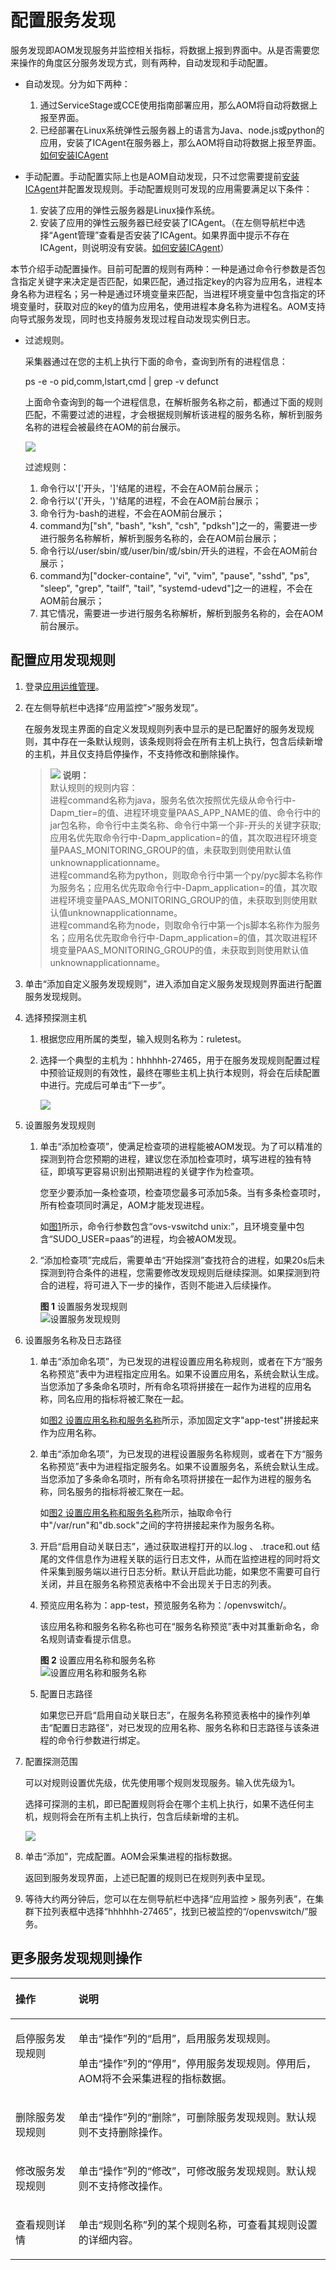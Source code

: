 # 配置服务发现<a name="ZH-CN_TOPIC_0127213474"></a>

服务发现即AOM发现服务并监控相关指标，将数据上报到界面中。从是否需要您来操作的角度区分服务发现方式，则有两种，自动发现和手动配置。

-   自动发现。分为如下两种：
    1.  通过ServiceStage或CCE使用指南部署应用，那么AOM将自动将数据上报至界面。
    2.  已经部署在Linux系统弹性云服务器上的语言为Java、node.js或python的应用，安装了ICAgent在服务器上，那么AOM将自动将数据上报至界面。[如何安装ICAgent](https://support.huaweicloud.com/usermanual-aom/aom_02_0012.html)

-   手动配置。手动配置实际上也是AOM自动发现，只不过您需要提前[安装ICAgent](https://support.huaweicloud.com/usermanual-aom/aom_02_0012.html)并配置发现规则。手动配置规则可发现的应用需要满足以下条件：
    1.  安装了应用的弹性云服务器是Linux操作系统。
    2.  安装了应用的弹性云服务器已经安装了ICAgent。（在左侧导航栏中选择“Agent管理”查看是否安装了ICAgent。如果界面中提示不存在ICAgent，则说明没有安装。[如何安装ICAgent](https://support.huaweicloud.com/usermanual-aom/aom_02_0012.html)）


本节介绍手动配置操作。目前可配置的规则有两种：一种是通过命令行参数是否包含指定关键字来决定是否匹配，如果匹配，通过指定key的内容为应用名，进程本身名称为进程名；另一种是通过环境变量来匹配，当进程环境变量中包含指定的环境变量时，获取对应的key的值为应用名，使用进程本身名称为进程名。AOM支持向导式服务发现，同时也支持服务发现过程自动发现实例日志。

-   过滤规则。

    采集器通过在您的主机上执行下面的命令，查询到所有的进程信息：

    ps -e -o pid,comm,lstart,cmd | grep -v defunct

    上面命令查询到的每一个进程信息，在解析服务名称之前，都通过下面的规则匹配，不需要过滤的进程，才会根据规则解析该进程的服务名称，解析到服务名称的进程会被最终在AOM的前台展示。

    ![](figures/zh-cn_image_0142965846.png)

    过滤规则：

    1.  命令行以'\['开头，'\]'结尾的进程，不会在AOM前台展示；
    2.  命令行以'\('开头，'\)'结尾的进程，不会在AOM前台展示；
    3.  命令行为-bash的进程，不会在AOM前台展示；
    4.  command为\["sh", "bash", "ksh", "csh", "pdksh"\]之一的，需要进一步进行服务名称解析，解析到服务名称的，会在AOM前台展示；
    5.  命令行以/user/sbin/或/user/bin/或/sbin/开头的进程，不会在AOM前台展示；
    6.  command为\["docker-containe", "vi", "vim", "pause", "sshd", "ps", "sleep", "grep", "tailf", "tail", "systemd-udevd"\]之一的进程，不会在AOM前台展示；
    7.  其它情况，需要进一步进行服务名称解析，解析到服务名称的，会在AOM前台展示。


## 配置应用发现规则<a name="section313122314222"></a>

1.  登录[应用运维管理](https://console.huaweicloud.com/aom/#/aom/ams/summary)。
2.  在左侧导航栏中选择“应用监控”\>“服务发现”。

    在服务发现主界面的自定义发现规则列表中显示的是已配置好的服务发现规则，其中存在一条默认规则，该条规则将会在所有主机上执行，包含后续新增的主机，并且仅支持启停操作，不支持修改和删除操作。

    >![](public_sys-resources/icon-note.gif) **说明：**   
    >默认规则的规则内容：  
    >进程command名称为java，服务名依次按照优先级从命令行中-Dapm\_tier=的值、进程环境变量PAAS\_APP\_NAME的值、命令行中的jar包名称，命令行中主类名称、命令行中第一个非-开头的关键字获取; 应用名优先取命令行中-Dapm\_application=的值，其次取进程环境变量PAAS\_MONITORING\_GROUP的值，未获取到则使用默认值unknownapplicationname。  
    >进程command名称为python，则取命令行中第一个py/pyc脚本名称作为服务名；应用名优先取命令行中-Dapm\_application=的值，其次取进程环境变量PAAS\_MONITORING\_GROUP的值，未获取到则使用默认值unknownapplicationname。  
    >进程command名称为node，则取命令行中第一个js脚本名称作为服务名；应用名优先取命令行中-Dapm\_application=的值，其次取进程环境变量PAAS\_MONITORING\_GROUP的值，未获取到则使用默认值unknownapplicationname。  

3.  单击“添加自定义服务发现规则”，进入添加自定义服务发现规则界面进行配置服务发现规则。
4.  选择预探测主机
    1.  根据您应用所属的类型，输入规则名称为：ruletest。
    2.  选择一个典型的主机为：hhhhhh-27465，用于在服务发现规则配置过程中预验证规则的有效性，最终在哪些主机上执行本规则，将会在后续配置中进行。完成后可单击“下一步”。

        ![](figures/zh-cn_image_0142965848.png)


5.  设置服务发现规则
    1.  单击“添加检查项”，使满足检查项的进程能被AOM发现。为了可以精准的探测到符合您预期的进程，建议您在添加检查项时，填写进程的独有特征，即填写更容易识别出预期进程的关键字作为检查项。

        您至少要添加一条检查项，检查项您最多可添加5条。当有多条检查项时，所有检查项同时满足，AOM才能发现进程。

        如[图1](#fig183288514504)所示，命令行参数包含“ovs-vswitchd unix:”，且环境变量中包含“SUDO\_USER=paas”的进程，均会被AOM发现。

    2.  “添加检查项”完成后，需要单击“开始探测”查找符合的进程，如果20s后未探测到符合条件的进程，您需要修改发现规则后继续探测。如果探测到符合的进程，将可进入下一步的操作，否则不能进入后续操作。

        **图 1**  设置服务发现规则<a name="fig183288514504"></a>  
        ![](figures/设置服务发现规则.png "设置服务发现规则")


6.  设置服务名称及日志路径
    1.  单击“添加命名项”，为已发现的进程设置应用名称规则，或者在下方“服务名称预览”表中为进程指定应用名。如果不设置应用名，系统会默认生成。当您添加了多条命名项时，所有命名项将拼接在一起作为进程的应用名称，同名应用的指标将被汇聚在一起。

        如[图2 设置应用名称和服务名称](#fig7416134461911)所示，添加固定文字"app-test"拼接起来作为应用名称。

    2.  单击“添加命名项”，为已发现的进程设置服务名称规则，或者在下方“服务名称预览”表中为进程指定服务名。如果不设置服务名，系统会默认生成。当您添加了多条命名项时，所有命名项将拼接在一起作为进程的服务名称，同名服务的指标将被汇聚在一起。

        如[图2 设置应用名称和服务名称](#fig7416134461911)所示，抽取命令行中"/var/run"和"db.sock"之间的字符拼接起来作为服务名称。

    3.  开启“启用自动关联日志”，通过获取进程打开的以.log 、 .trace和.out 结尾的文件信息作为进程关联的运行日志文件，从而在监控进程的同时将文件采集到服务端以进行日志分析。默认开启此功能，如果您不需要可自行关闭，并且在服务名称预览表格中不会出现关于日志的列表。
    4.  预览应用名称为：app-test，预览服务名称为：/openvswitch/。

        该应用名称和服务名称名称也可在“服务名称预览”表中对其重新命名，命名规则请查看提示信息。

        **图 2**  设置应用名称和服务名称<a name="fig7416134461911"></a>  
        ![](figures/设置应用名称和服务名称.png "设置应用名称和服务名称")

    5.  配置日志路径

        如果您已开启“启用自动关联日志”，在服务名称预览表格中的操作列单击“配置日志路径”，对已发现的应用名称、服务名称和日志路径与该条进程的命令行参数进行绑定。


7.  配置探测范围

    可以对规则设置优先级，优先使用哪个规则发现服务。输入优先级为1。

    选择可探测的主机，即已配置规则将会在哪个主机上执行，如果不选任何主机，规则将会在所有主机上执行，包含后续新增的主机。

    ![](figures/zh-cn_image_0142965854.png)

8.  单击“添加”，完成配置。AOM会采集进程的指标数据。

    返回到服务发现界面，上述已配置的规则已在规则列表中呈现。

9.  等待大约两分钟后，您可以在左侧导航栏中选择“应用监控 \> 服务列表”，在集群下拉列表框中选择“hhhhhh-27465”，找到已被监控的“/openvswitch/”服务。

## 更多服务发现规则操作<a name="section15472192919223"></a>

<a name="table62191141172620"></a>
<table><thead align="left"><tr id="row17219114119268"><th class="cellrowborder" valign="top" width="20%" id="mcps1.1.3.1.1"><p id="p72191641172615"><a name="p72191641172615"></a><a name="p72191641172615"></a>操作</p>
</th>
<th class="cellrowborder" valign="top" width="80%" id="mcps1.1.3.1.2"><p id="p17877452192615"><a name="p17877452192615"></a><a name="p17877452192615"></a>说明</p>
</th>
</tr>
</thead>
<tbody><tr id="row14819216131817"><td class="cellrowborder" valign="top" width="20%" headers="mcps1.1.3.1.1 "><p id="p1864185913260"><a name="p1864185913260"></a><a name="p1864185913260"></a>启停服务发现规则</p>
</td>
<td class="cellrowborder" valign="top" width="80%" headers="mcps1.1.3.1.2 "><p id="p481424843815"><a name="p481424843815"></a><a name="p481424843815"></a>单击“操作”列的“启用”，启用服务发现规则。</p>
<p id="p13219124112617"><a name="p13219124112617"></a><a name="p13219124112617"></a>单击“操作”列的“停用”，停用服务发现规则。停用后，AOM将不会采集进程的指标数据。</p>
</td>
</tr>
<tr id="row1532855313308"><td class="cellrowborder" valign="top" width="20%" headers="mcps1.1.3.1.1 "><p id="p032817535309"><a name="p032817535309"></a><a name="p032817535309"></a>删除服务发现规则</p>
</td>
<td class="cellrowborder" valign="top" width="80%" headers="mcps1.1.3.1.2 "><p id="p1732865343017"><a name="p1732865343017"></a><a name="p1732865343017"></a>单击“操作”列的“删除”，可删除服务发现规则。默认规则不支持删除操作。</p>
</td>
</tr>
<tr id="row19219204172614"><td class="cellrowborder" valign="top" width="20%" headers="mcps1.1.3.1.1 "><p id="p1321964142617"><a name="p1321964142617"></a><a name="p1321964142617"></a>修改服务发现规则</p>
</td>
<td class="cellrowborder" valign="top" width="80%" headers="mcps1.1.3.1.2 "><p id="p63767586401"><a name="p63767586401"></a><a name="p63767586401"></a>单击“操作”列的“修改”，可修改服务发现规则。默认规则不支持修改操作。</p>
</td>
</tr>
<tr id="row4942141720249"><td class="cellrowborder" valign="top" width="20%" headers="mcps1.1.3.1.1 "><p id="p9942201782420"><a name="p9942201782420"></a><a name="p9942201782420"></a>查看规则详情</p>
</td>
<td class="cellrowborder" valign="top" width="80%" headers="mcps1.1.3.1.2 "><p id="p3942171752410"><a name="p3942171752410"></a><a name="p3942171752410"></a>单击“规则名称”列的某个规则名称，可查看其规则设置的详细内容。</p>
</td>
</tr>
</tbody>
</table>


